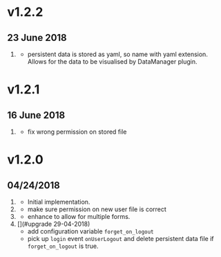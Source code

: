# v1.2.2
## 23 June 2018
1. [](#enhancement)
    * persistent data is stored as yaml, so name with yaml extension.
    Allows for the data to be visualised by DataManager plugin.

# v1.2.1
## 16 June 2018
1. [](#bugfix)
    * fix wrong permission on stored file
# v1.2.0
##  04/24/2018

1. [](#new)
    * Initial implementation.
2. [](#update)
    * make sure permission on new user file is correct
3. [](#upgrade)
    * enhance to allow for multiple forms.
4. [](#upgrade 29-04-2018)
    * add configuration variable `forget_on_logout`
    * pick up `login` event `onUserLogout` and delete persistent data file if `forget_on_logout` is true.
